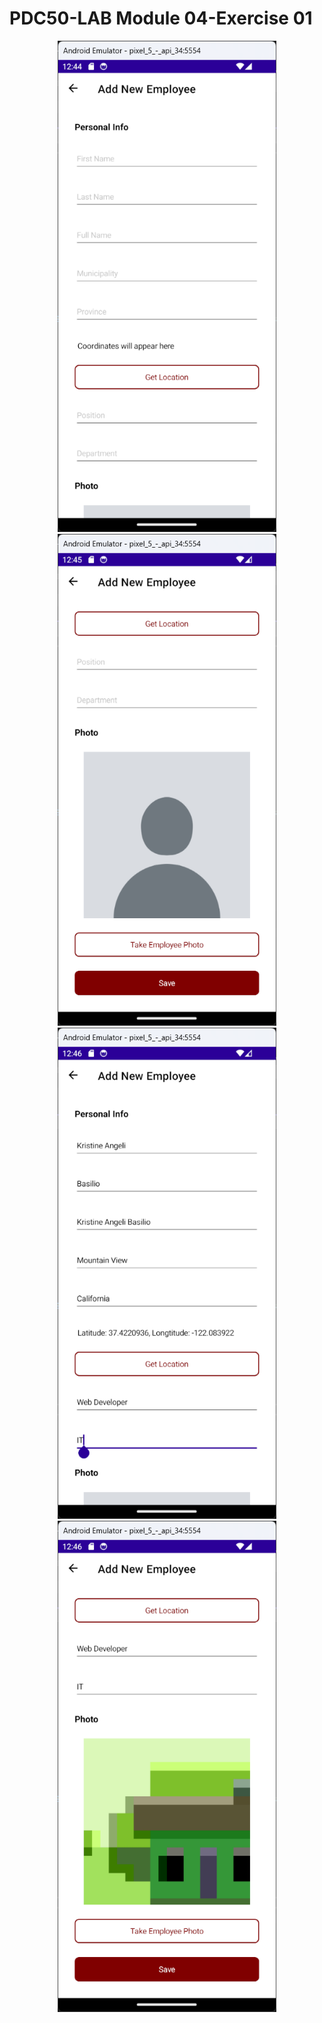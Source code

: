 # PDC50-LAB Module 04-Exercise 01

<div style="text-align: center;">
    <img src="Screenshots/1.png" alt="Unfilled New Employee Form 1" width="350"/>
    <img src="Screenshots/2.png" alt="Unfilled New Employee Form 2" width="350"/>
    <img src="Screenshots/3.png" alt="Filled New Employee Form 1" width="350"/>
    <img src="Screenshots/4.png" alt="Filled New Employee Form 2" width="350"/>
</div>

